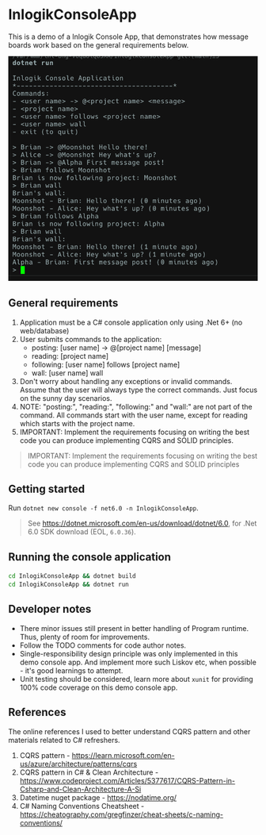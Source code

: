 # InlogikConsoleApp

This is a demo of a Inlogik Console App, that demonstrates how message boards work based on the general requirements below.

![Inlogik Console Application Screenshot](2025-03-20_10-54-28.png)

## General requirements

1. Application must be a C# console application only using .Net 6+ (no web/database)
1. User submits commands to the application:
   - posting: [user name] -> @[project name] [message]
   - reading: [project name]
   - following: [user name] follows [project name]
   - wall: [user name] wall
1. Don't worry about handling any exceptions or invalid commands. Assume that the user will always type
   the correct commands. Just focus on the sunny day scenarios.
1. NOTE: "posting:", "reading:", "following:" and "wall:" are not part of the command. All commands start
   with the user name, except for reading which starts with the project name.
1. IMPORTANT: Implement the requirements focusing on writing the best code you can produce
   implementing CQRS and SOLID principles.

> IMPORTANT: Implement the requirements focusing on writing the best code you can produce implementing CQRS and SOLID principles

## Getting started

Run `dotnet new console -f net6.0 -n InlogikConsoleApp`.

> See https://dotnet.microsoft.com/en-us/download/dotnet/6.0, for .Net 6.0 SDK download (EOL, `6.0.36`).

## Running the console application

```bash
cd InlogikConsoleApp && dotnet build
cd InlogikConsoleApp && dotnet run
```

## Developer notes

- There minor issues still present in better handling of Program runtime. Thus, plenty of room for improvements.
- Follow the TODO comments for code author notes.
- Single-responsibility design principle was only implemented in this demo console app. And implement more such Liskov etc, when possible - it's good learnings to attempt.
- Unit testing should be considered, learn more about `xunit` for providing 100% code coverage on this demo console app.

## References

The online references I used to better understand CQRS pattern and other materials related to C# refreshers.

1. CQRS pattern - https://learn.microsoft.com/en-us/azure/architecture/patterns/cqrs
2. CQRS pattern in C# & Clean Architecture - https://www.codeproject.com/Articles/5377617/CQRS-Pattern-in-Csharp-and-Clean-Architecture-A-Si
3. Datetime nuget package - https://nodatime.org/
4. C# Naming Conventions Cheatsheet - https://cheatography.com/gregfinzer/cheat-sheets/c-naming-conventions/
